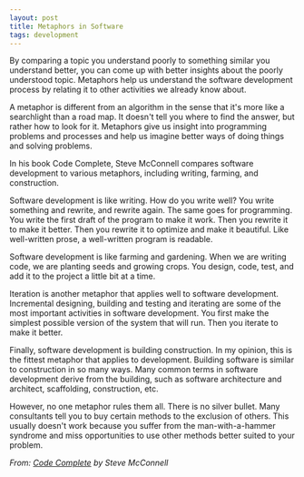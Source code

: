 ```yaml
---
layout: post
title: Metaphors in Software
tags: development
---
```


By comparing a topic you understand poorly to something similar you understand better, you can come up with better insights about the poorly understood topic. Metaphors help us understand the software development process by relating it to other activities we already know about.

A metaphor is different from an algorithm in the sense that it's more like a searchlight than a road map. It doesn't tell you where to find the answer, but rather how to look for it. Metaphors give us insight into programming problems and processes and help us imagine better ways of doing things and solving problems.

In his book Code Complete, Steve McConnell compares software development to various metaphors, including writing, farming, and construction.

Software development is like writing. How do you write well? You write something and rewrite, and rewrite again. The same goes for programming. You write the first draft of the program to make it work. Then you rewrite it to make it better. Then you rewrite it to optimize and make it beautiful. Like well-written prose, a well-written program is readable.

Software development is like farming and gardening. When we are writing code, we are planting seeds and growing crops. You design, code, test, and add it to the project a little bit at a time.

Iteration is another metaphor that applies well to software development. Incremental designing, building and testing and iterating are some of the most important activities in software development. You first make the simplest possible version of the system that will run. Then you iterate to make it better.

Finally, software development is building construction. In my opinion, this is the fittest metaphor that applies to development. Building software is similar to construction in so many ways. Many common terms in software development derive from the building, such as software architecture and architect, scaffolding, construction, etc.

However, no one metaphor rules them all. There is no silver bullet. Many consultants tell you to buy certain methods to the exclusion of others. This usually doesn't work because you suffer from the man-with-a-hammer syndrome and miss opportunities to use other methods better suited to your problem.

*From: [Code Complete](https://www.amazon.ca/Code-Complete-2nd-Steve-McConnell/dp/0735619670/ref=sr_1_1?dchild=1&keywords=code+complete&qid=1614328345&sr=8-1) by Steve McConnell*